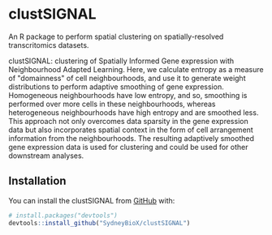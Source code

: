 # clustSIGNAL

An R package to perform spatial clustering on spatially-resolved transcritomics datasets.

clustSIGNAL: clustering of Spatially Informed Gene expression with Neighbourhood Adapted Learning. Here, we calculate entropy as a measure of "domainness" of cell neighbourhoods, and use it to generate weight distributions to perform adaptive smoothing of gene expression. Homogeneous neighbourhoods have low entropy, and so, smoothing is performed over more cells in these neighbourhoods, whereas heterogeneous neighbourhoods have high entropy and are smoothed less. This approach not only overcomes data sparsity in the gene expression data but also incorporates spatial context in the form of cell arrangement information from the neighbourhoods. The resulting adaptively smoothed gene expression data is used for clustering and could be used for other downstream analyses.

## Installation

You can install the clustSIGNAL from
[GitHub](https://github.com/SydneyBioX/clustSIGNAL) with:

``` r
# install.packages("devtools")
devtools::install_github("SydneyBioX/clustSIGNAL")
```
